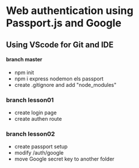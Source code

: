# Web authentication using Passport.js and Google
## Using VScode for Git and IDE

#### branch master
* npm init
* npm i express nodemon els passport
* create .gitignore and add "node_modules"

### branch lesson01
* create login page
* create authen route

### branch lesson02
* create passport setup
* modify /auth/google
* move Google secret key to another folder